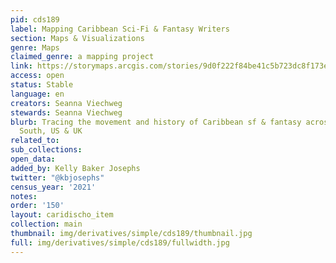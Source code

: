 ```yaml
---
pid: cds189
label: Mapping Caribbean Sci-Fi & Fantasy Writers
section: Maps & Visualizations
genre: Maps
claimed_genre: a mapping project
link: https://storymaps.arcgis.com/stories/9d0f222f84be41c5b723dc8f173e5751
access: open
status: Stable
language: en
creators: Seanna Viechweg
stewards: Seanna Viechweg
blurb: Tracing the movement and history of Caribbean sf & fantasy across the Global
  South, US & UK
related_to:
sub_collections:
open_data:
added_by: Kelly Baker Josephs
twitter: "@kbjosephs"
census_year: '2021'
notes:
order: '150'
layout: caridischo_item
collection: main
thumbnail: img/derivatives/simple/cds189/thumbnail.jpg
full: img/derivatives/simple/cds189/fullwidth.jpg
---
```

